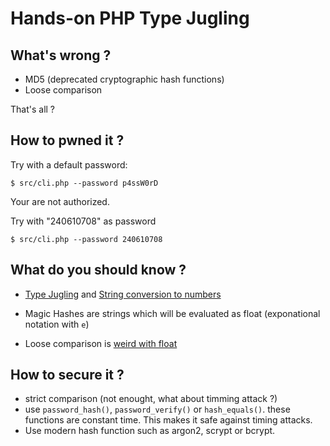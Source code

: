 # Hands-on PHP Type Jugling

## What's wrong ?

- MD5 (deprecated cryptographic hash functions)
- Loose comparison

That's all ?


## How to pwned it ?

Try with a default password:

````console
$ src/cli.php --password p4ssW0rD
````

Your are not authorized.

Try with "240610708" as password

````console
$ src/cli.php --password 240610708
````


## What do you should know ?

- [Type Jugling](https://www.php.net/manual/en/language.types.type-juggling.php) and [String conversion to numbers](https://www.php.net/manual/en/language.types.string.php#language.types.string.conversion)

- Magic Hashes are strings which will be evaluated as float (exponational notation with `e`)

- Loose comparison is [weird with float](https://www.php.net/manual/en/language.types.float.php)


## How to secure it ?

- strict comparison (not enought, what about timming attack ?)
- use `password_hash()`, `password_verify()` or `hash_equals()`. these functions are constant time. This makes it safe against timing attacks.
- Use modern hash function such as argon2, scrypt or bcrypt.
